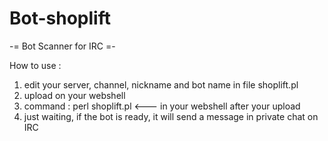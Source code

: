 # Bot-shoplift
-= Bot Scanner for IRC =-


How to use :

1. edit your server, channel, nickname and bot name in file shoplift.pl
2. upload on your webshell
3. command : perl shoplift.pl <--- in your webshell after your upload
4. just waiting, if the bot is ready, it will send a message in private chat on IRC

